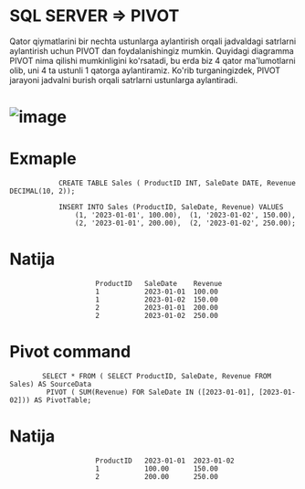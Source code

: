 # SQL SERVER => PIVOT 
 Qator qiymatlarini bir nechta ustunlarga aylantirish orqali jadvaldagi satrlarni aylantirish uchun PIVOT dan foydalanishingiz mumkin.
 Quyidagi diagramma PIVOT nima qilishi mumkinligini ko'rsatadi, bu erda biz 4 qator ma'lumotlarni olib, uni 4 ta ustunli 1 qatorga aylantiramiz. 
 Ko'rib turganingizdek, PIVOT jarayoni jadvalni burish orqali satrlarni ustunlarga aylantiradi.

# ![image](https://github.com/bahriddin-abdusalomov/repetition/assets/123171397/7ee8ad89-b66a-4270-aabd-21b679b4081f)

# Exmaple 

```
            CREATE TABLE Sales ( ProductID INT, SaleDate DATE, Revenue DECIMAL(10, 2));                     
            
            INSERT INTO Sales (ProductID, SaleDate, Revenue) VALUES                                  
                (1, '2023-01-01', 100.00),  (1, '2023-01-02', 150.00),
                (2, '2023-01-01', 200.00),  (2, '2023-01-02', 250.00);                                                 
```

# Natija 

```
                     ProductID   SaleDate    Revenue
                     1           2023-01-01  100.00
                     1           2023-01-02  150.00
                     2           2023-01-01  200.00
                     2           2023-01-02  250.00                                                                  
```

# Pivot command
```
        SELECT * FROM ( SELECT ProductID, SaleDate, Revenue FROM Sales) AS SourceData
         PIVOT ( SUM(Revenue) FOR SaleDate IN ([2023-01-01], [2023-01-02])) AS PivotTable;                      
```

# Natija

```
                     ProductID   2023-01-01  2023-01-02
                     1           100.00      150.00
                     2           200.00      250.00                                                                     
```
